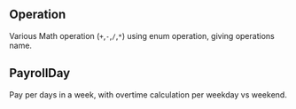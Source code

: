 ## Operation

Various Math operation (`+`,`-`,`/`,`*`) using enum operation, giving operations name.

## PayrollDay

Pay per days in a week, with overtime calculation per weekday vs weekend.